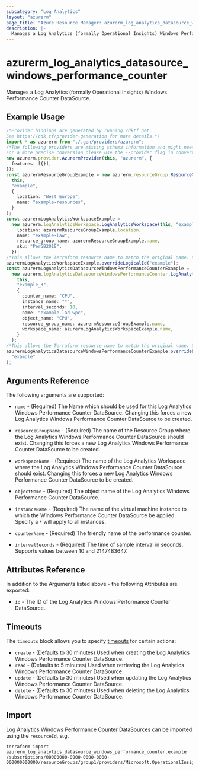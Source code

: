 ```yaml
---
subcategory: "Log Analytics"
layout: "azurerm"
page_title: "Azure Resource Manager: azurerm_log_analytics_datasource_windows_performance_counter"
description: |-
  Manages a Log Analytics (formally Operational Insights) Windows Performance Counter DataSource.
---
```


# azurerm\_log\_analytics\_datasource\_windows\_performance\_counter

Manages a Log Analytics (formally Operational Insights) Windows Performance Counter DataSource.

## Example Usage

```typescript
/*Provider bindings are generated by running cdktf get.
See https://cdk.tf/provider-generation for more details.*/
import * as azurerm from "./.gen/providers/azurerm";
/*The following providers are missing schema information and might need manual adjustments to synthesize correctly: azurerm.
For a more precise conversion please use the --provider flag in convert.*/
new azurerm.provider.AzurermProvider(this, "azurerm", {
  features: [{}],
});
const azurermResourceGroupExample = new azurerm.resourceGroup.ResourceGroup(
  this,
  "example",
  {
    location: "West Europe",
    name: "example-resources",
  }
);
const azurermLogAnalyticsWorkspaceExample =
  new azurerm.logAnalyticsWorkspace.LogAnalyticsWorkspace(this, "example_2", {
    location: azurermResourceGroupExample.location,
    name: "example-law",
    resource_group_name: azurermResourceGroupExample.name,
    sku: "PerGB2018",
  });
/*This allows the Terraform resource name to match the original name. You can remove the call if you don't need them to match.*/
azurermLogAnalyticsWorkspaceExample.overrideLogicalId("example");
const azurermLogAnalyticsDatasourceWindowsPerformanceCounterExample =
  new azurerm.logAnalyticsDatasourceWindowsPerformanceCounter.LogAnalyticsDatasourceWindowsPerformanceCounter(
    this,
    "example_3",
    {
      counter_name: "CPU",
      instance_name: "*",
      interval_seconds: 10,
      name: "example-lad-wpc",
      object_name: "CPU",
      resource_group_name: azurermResourceGroupExample.name,
      workspace_name: azurermLogAnalyticsWorkspaceExample.name,
    }
  );
/*This allows the Terraform resource name to match the original name. You can remove the call if you don't need them to match.*/
azurermLogAnalyticsDatasourceWindowsPerformanceCounterExample.overrideLogicalId(
  "example"
);

```

## Arguments Reference

The following arguments are supported:

*   `name` - (Required) The Name which should be used for this Log Analytics Windows Performance Counter DataSource. Changing this forces a new Log Analytics Windows Performance Counter DataSource to be created.

*   `resourceGroupName` - (Required) The name of the Resource Group where the Log Analytics Windows Performance Counter DataSource should exist. Changing this forces a new Log Analytics Windows Performance Counter DataSource to be created.

*   `workspaceName` - (Required) The name of the Log Analytics Workspace where the Log Analytics Windows Performance Counter DataSource should exist. Changing this forces a new Log Analytics Windows Performance Counter DataSource to be created.

*   `objectName` - (Required) The object name of the Log Analytics Windows Performance Counter DataSource.

*   `instanceName` - (Required) The name of the virtual machine instance to which the Windows Performance Counter DataSource be applied. Specify a `*` will apply to all instances.

*   `counterName` - (Required) The friendly name of the performance counter.

*   `intervalSeconds` - (Required) The time of sample interval in seconds. Supports values between 10 and 2147483647.

## Attributes Reference

In addition to the Arguments listed above - the following Attributes are exported:

* `id` - The ID of the Log Analytics Windows Performance Counter DataSource.

## Timeouts

The `timeouts` block allows you to specify [timeouts](https://www.terraform.io/language/resources/syntax#operation-timeouts) for certain actions:

* `create` - (Defaults to 30 minutes) Used when creating the Log Analytics Windows Performance Counter DataSource.
* `read` - (Defaults to 5 minutes) Used when retrieving the Log Analytics Windows Performance Counter DataSource.
* `update` - (Defaults to 30 minutes) Used when updating the Log Analytics Windows Performance Counter DataSource.
* `delete` - (Defaults to 30 minutes) Used when deleting the Log Analytics Windows Performance Counter DataSource.

## Import

Log Analytics Windows Performance Counter DataSources can be imported using the `resourceId`, e.g.

```shell
terraform import azurerm_log_analytics_datasource_windows_performance_counter.example /subscriptions/00000000-0000-0000-0000-000000000000/resourceGroups/group1/providers/Microsoft.OperationalInsights/workspaces/workspace1/dataSources/datasource1
```
